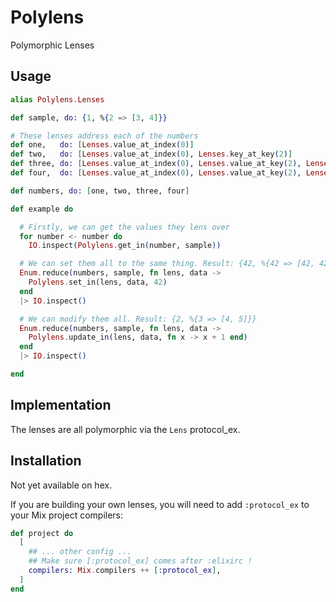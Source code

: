 # Polylens

Polymorphic Lenses

## Usage

```elixir
alias Polylens.Lenses

def sample, do: {1, %{2 => [3, 4]}}

# These lenses address each of the numbers
def one,   do: [Lenses.value_at_index(0)]
def two,   do: [Lenses.value_at_index(0), Lenses.key_at_key(2)]
def three, do: [Lenses.value_at_index(0), Lenses.value_at_key(2), Lenses.value_at_index(0)]
def four,  do: [Lenses.value_at_index(0), Lenses.value_at_key(2), Lenses.value_at_index(1)]

def numbers, do: [one, two, three, four]

def example do

  # Firstly, we can get the values they lens over
  for number <- number do
    IO.inspect(Polylens.get_in(number, sample))

  # We can set them all to the same thing. Result: {42, %{42 => [42, 42]}}
  Enum.reduce(numbers, sample, fn lens, data ->
    Polylens.set_in(lens, data, 42)
  end
  |> IO.inspect()

  # We can modify them all. Result: {2, %{3 => [4, 5]}}
  Enum.reduce(numbers, sample, fn lens, data ->
    Polylens.update_in(lens, data, fn x -> x + 1 end)
  end
  |> IO.inspect()

end
```

## Implementation

The lenses are all polymorphic via the `Lens` protocol_ex.

## Installation

Not yet available on hex.

If you are building your own lenses, you will need to add
`:protocol_ex` to your Mix project compilers:

```elixir
def project do
  [
    ## ... other config ...
    ## Make sure [:protocol_ex] comes after :elixirc !
    compilers: Mix.compilers ++ [:protocol_ex],
  ]
end
```

<!-- If [available in Hex](https://hex.pm/docs/publish), the package can be installed -->
<!-- by adding `polylens` to your list of dependencies in `mix.exs`: -->

<!-- ```elixir -->
<!-- def deps do -->
<!--   [ -->
<!--     {:polylens, "~> 0.1.0"} -->
<!--   ] -->
<!-- end -->
<!-- ``` -->

<!-- Documentation can be generated with [ExDoc](https://github.com/elixir-lang/ex_doc) -->
<!-- and published on [HexDocs](https://hexdocs.pm). Once published, the docs can -->
<!-- be found at [https://hexdocs.pm/polylens](https://hexdocs.pm/polylens). -->

